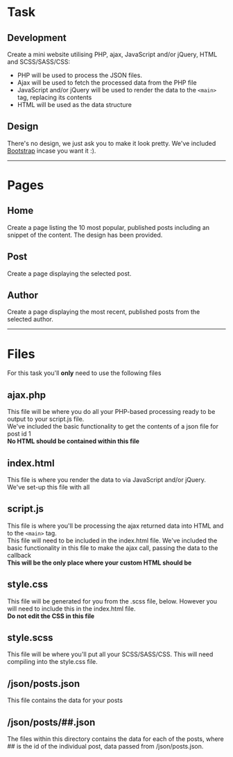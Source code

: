 # Task
## Development
Create a mini website utilising PHP, ajax, JavaScript and/or jQuery, HTML and SCSS/SASS/CSS:
- PHP will be used to process the JSON files.
- Ajax will be used to fetch the processed data from the PHP file
- JavaScript and/or jQuery will be used to render the data to the `<main>` tag, replacing its contents
- HTML will be used as the data structure

## Design
There's no design, we just ask you to make it look pretty. We've included [Bootstrap](https://getbootstrap.com/) incase you want it :).

---

# Pages
## Home
Create a page listing the 10 most popular, published posts including an snippet of the content. The design has been provided.

## Post
Create a page displaying the selected post.

## Author
Create a page displaying the most recent, published posts from the selected author.

---

# Files
For this task you'll **only** need to use the following files

## ajax.php
This file will be where you do all your PHP-based processing ready to be output to your script.js file.  
We've included the basic functionality to get the contents of a json file for post id 1  
**No HTML should be contained within this file**

## index.html
This file is where you render the data to via JavaScript and/or jQuery.  
We've set-up this file with all   

## script.js
This file is where you'll be processing the ajax returned data into HTML and to the `<main>` tag.  
This file will need to be included in the index.html file.
We've included the basic functionality in this file to make the ajax call, passing the data to the callback  
**This will be the only place where your custom HTML should be**

## style.css
This file will be generated for you from the .scss file, below. However you will need to include this in the index.html file.  
**Do not edit the CSS in this file**

## style.scss
This file will be where you'll put all your SCSS/SASS/CSS. This will need compiling into the style.css file.

## /json/posts.json
This file contains the data for your posts

## /json/posts/##.json
The files within this directory contains the data for each of the posts, where ## is the id of the individual post, data passed from /json/posts.json.
